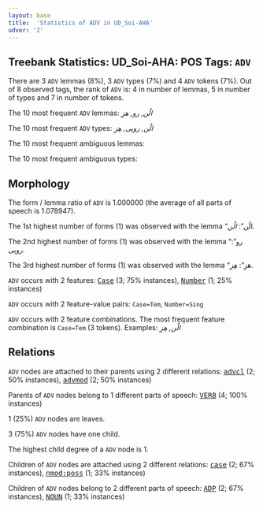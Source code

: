 ```yaml
---
layout: base
title:  'Statistics of ADV in UD_Soi-AHA'
udver: '2'
---
```


## Treebank Statistics: UD_Soi-AHA: POS Tags: `ADV`

There are 3 `ADV` lemmas (8%), 3 `ADV` types (7%) and 4 `ADV` tokens (7%).
Out of 8 observed tags, the rank of `ADV` is: 4 in number of lemmas, 5 in number of types and 7 in number of tokens.

The 10 most frequent `ADV` lemmas: <em>الُن, رو, هزِ</em>

The 10 most frequent `ADV` types:  <em>الُن, رویی, هِزِ</em>

The 10 most frequent ambiguous lemmas: 

The 10 most frequent ambiguous types:  



## Morphology

The form / lemma ratio of `ADV` is 1.000000 (the average of all parts of speech is 1.078947).

The 1st highest number of forms (1) was observed with the lemma “الُن”: <em>الُن</em>.

The 2nd highest number of forms (1) was observed with the lemma “رو”: <em>رویی</em>.

The 3rd highest number of forms (1) was observed with the lemma “هزِ”: <em>هِزِ</em>.

`ADV` occurs with 2 features: <tt><a href="soj_aha-feat-Case.html">Case</a></tt> (3; 75% instances), <tt><a href="soj_aha-feat-Number.html">Number</a></tt> (1; 25% instances)

`ADV` occurs with 2 feature-value pairs: `Case=Tem`, `Number=Sing`

`ADV` occurs with 2 feature combinations.
The most frequent feature combination is `Case=Tem` (3 tokens).
Examples: <em>الُن, هِزِ</em>


## Relations

`ADV` nodes are attached to their parents using 2 different relations: <tt><a href="soj_aha-dep-advcl.html">advcl</a></tt> (2; 50% instances), <tt><a href="soj_aha-dep-advmod.html">advmod</a></tt> (2; 50% instances)

Parents of `ADV` nodes belong to 1 different parts of speech: <tt><a href="soj_aha-pos-VERB.html">VERB</a></tt> (4; 100% instances)

1 (25%) `ADV` nodes are leaves.

3 (75%) `ADV` nodes have one child.

The highest child degree of a `ADV` node is 1.

Children of `ADV` nodes are attached using 2 different relations: <tt><a href="soj_aha-dep-case.html">case</a></tt> (2; 67% instances), <tt><a href="soj_aha-dep-nmod-poss.html">nmod:poss</a></tt> (1; 33% instances)

Children of `ADV` nodes belong to 2 different parts of speech: <tt><a href="soj_aha-pos-ADP.html">ADP</a></tt> (2; 67% instances), <tt><a href="soj_aha-pos-NOUN.html">NOUN</a></tt> (1; 33% instances)

